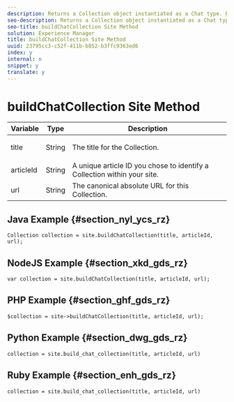 ```yaml
---
description: Returns a Collection object instantiated as a Chat type. Run create_or_update() from the Collection object to complete the build process.
seo-description: Returns a Collection object instantiated as a Chat type. Run create_or_update() from the Collection object to complete the build process.
seo-title: buildChatCollection Site Method
solution: Experience Manager
title: buildChatCollection Site Method
uuid: 23795cc3-c52f-411b-b852-b3ffc9363ed6
index: y
internal: n
snippet: y
translate: y
---
```


# buildChatCollection Site Method


<table id="properties_gq4_jyf_5y" class="simpletable properties" cellpadding="4" cellspacing="0"> 
 <thead class="prophead sthead"> 
  <th class="proptypehd"> Variable </th> 
  <th class="propvaluehd"> Type </th> 
  <th class="propdeschd"> Description </th> 
 </thead> 
 <tr class="property strow"> 
  <td class="proptype stentry"> <span class="varname"> title </span> </td> 
  <td class="propvalue stentry"> String </td> 
  <td class="propdesc stentry"> <p>The title for the Collection.</p> </td> 
 </tr> 
 <tr class="property strow"> 
  <td class="proptype stentry"> <span class="varname"> articleId </span> </td> 
  <td class="propvalue stentry"> String </td> 
  <td class="propdesc stentry"> A unique article ID you chose to identify a Collection within your site. </td> 
 </tr> 
 <tr class="property strow"> 
  <td class="proptype stentry"> <span class="varname"> url </span> </td> 
  <td class="propvalue stentry"> String </td> 
  <td class="propdesc stentry"> The canonical absolute URL for this Collection. </td> 
 </tr> 
</table>


## Java Example {#section_nyl_ycs_rz}


```
Collection collection = site.buildChatCollection(title, articleId, url); 

```

## NodeJS Example {#section_xkd_gds_rz}


```
var collection = site.buildChatCollection(title, articleId, url); 

```

## PHP Example {#section_ghf_gds_rz}


```
$collection = site->buildChatCollection(title, articleId, url); 

```

## Python Example {#section_dwg_gds_rz}


```
collection = site.build_chat_collection(title, articleId, url) 

```

## Ruby Example {#section_enh_gds_rz}


```
collection = site.build_chat_collection(title, articleId, url)
```
